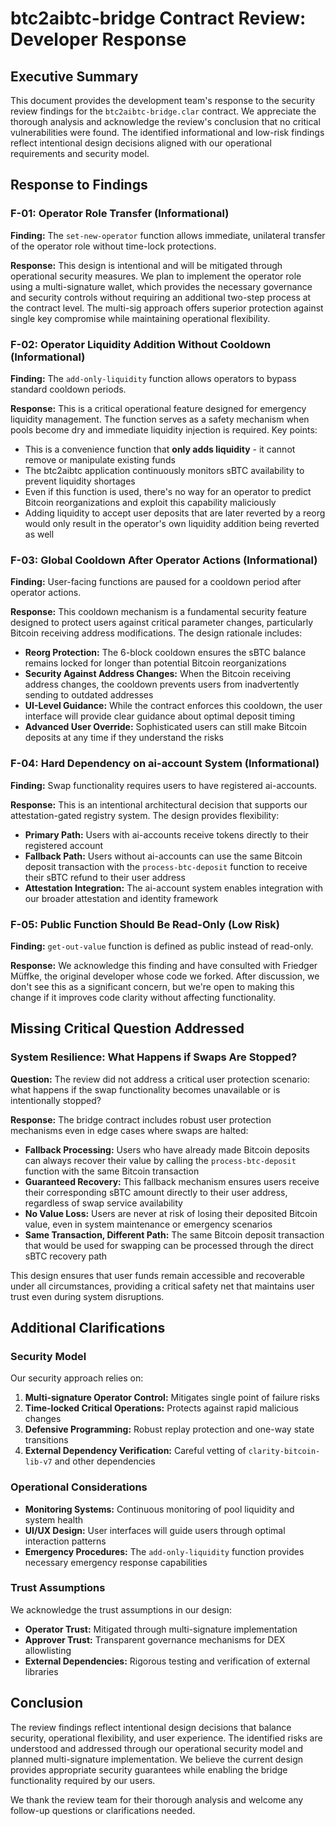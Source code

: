 # btc2aibtc-bridge Contract Review: Developer Response

## Executive Summary

This document provides the development team's response to the security review findings for the `btc2aibtc-bridge.clar` contract. We appreciate the thorough analysis and acknowledge the review's conclusion that no critical vulnerabilities were found. The identified informational and low-risk findings reflect intentional design decisions aligned with our operational requirements and security model.

## Response to Findings

### F-01: Operator Role Transfer (Informational)

**Finding:** The `set-new-operator` function allows immediate, unilateral transfer of the operator role without time-lock protections.

**Response:** This design is intentional and will be mitigated through operational security measures. We plan to implement the operator role using a multi-signature wallet, which provides the necessary governance and security controls without requiring an additional two-step process at the contract level. The multi-sig approach offers superior protection against single key compromise while maintaining operational flexibility.

### F-02: Operator Liquidity Addition Without Cooldown (Informational)

**Finding:** The `add-only-liquidity` function allows operators to bypass standard cooldown periods.

**Response:** This is a critical operational feature designed for emergency liquidity management. The function serves as a safety mechanism when pools become dry and immediate liquidity injection is required. Key points:

- This is a convenience function that **only adds liquidity** - it cannot remove or manipulate existing funds
- The btc2aibtc application continuously monitors sBTC availability to prevent liquidity shortages
- Even if this function is used, there's no way for an operator to predict Bitcoin reorganizations and exploit this capability maliciously
- Adding liquidity to accept user deposits that are later reverted by a reorg would only result in the operator's own liquidity addition being reverted as well

### F-03: Global Cooldown After Operator Actions (Informational)

**Finding:** User-facing functions are paused for a cooldown period after operator actions.

**Response:** This cooldown mechanism is a fundamental security feature designed to protect users against critical parameter changes, particularly Bitcoin receiving address modifications. The design rationale includes:

- **Reorg Protection:** The 6-block cooldown ensures the sBTC balance remains locked for longer than potential Bitcoin reorganizations
- **Security Against Address Changes:** When the Bitcoin receiving address changes, the cooldown prevents users from inadvertently sending to outdated addresses
- **UI-Level Guidance:** While the contract enforces this cooldown, the user interface will provide clear guidance about optimal deposit timing
- **Advanced User Override:** Sophisticated users can still make Bitcoin deposits at any time if they understand the risks

### F-04: Hard Dependency on ai-account System (Informational)

**Finding:** Swap functionality requires users to have registered ai-accounts.

**Response:** This is an intentional architectural decision that supports our attestation-gated registry system. The design provides flexibility:

- **Primary Path:** Users with ai-accounts receive tokens directly to their registered account
- **Fallback Path:** Users without ai-accounts can use the same Bitcoin deposit transaction with the `process-btc-deposit` function to receive their sBTC refund to their user address
- **Attestation Integration:** The ai-account system enables integration with our broader attestation and identity framework

### F-05: Public Function Should Be Read-Only (Low Risk)

**Finding:** `get-out-value` function is defined as public instead of read-only.

**Response:** We acknowledge this finding and have consulted with Friedger Müffke, the original developer whose code we forked. After discussion, we don't see this as a significant concern, but we're open to making this change if it improves code clarity without affecting functionality.

## Missing Critical Question Addressed

### System Resilience: What Happens if Swaps Are Stopped?

**Question:** The review did not address a critical user protection scenario: what happens if the swap functionality becomes unavailable or is intentionally stopped?

**Response:** The bridge contract includes robust user protection mechanisms even in edge cases where swaps are halted:

- **Fallback Processing:** Users who have already made Bitcoin deposits can always recover their value by calling the `process-btc-deposit` function with the same Bitcoin transaction
- **Guaranteed Recovery:** This fallback mechanism ensures users receive their corresponding sBTC amount directly to their user address, regardless of swap service availability
- **No Value Loss:** Users are never at risk of losing their deposited Bitcoin value, even in system maintenance or emergency scenarios
- **Same Transaction, Different Path:** The same Bitcoin deposit transaction that would be used for swapping can be processed through the direct sBTC recovery path

This design ensures that user funds remain accessible and recoverable under all circumstances, providing a critical safety net that maintains user trust even during system disruptions.

## Additional Clarifications

### Security Model

Our security approach relies on:

1. **Multi-signature Operator Control:** Mitigates single point of failure risks
2. **Time-locked Critical Operations:** Protects against rapid malicious changes
3. **Defensive Programming:** Robust replay protection and one-way state transitions
4. **External Dependency Verification:** Careful vetting of `clarity-bitcoin-lib-v7` and other dependencies

### Operational Considerations

- **Monitoring Systems:** Continuous monitoring of pool liquidity and system health
- **UI/UX Design:** User interfaces will guide users through optimal interaction patterns
- **Emergency Procedures:** The `add-only-liquidity` function provides necessary emergency response capabilities

### Trust Assumptions

We acknowledge the trust assumptions in our design:

- **Operator Trust:** Mitigated through multi-signature implementation
- **Approver Trust:** Transparent governance mechanisms for DEX allowlisting
- **External Dependencies:** Rigorous testing and verification of external libraries

## Conclusion

The review findings reflect intentional design decisions that balance security, operational flexibility, and user experience. The identified risks are understood and addressed through our operational security model and planned multi-signature implementation. We believe the current design provides appropriate security guarantees while enabling the bridge functionality required by our users.

We thank the review team for their thorough analysis and welcome any follow-up questions or clarifications needed.

